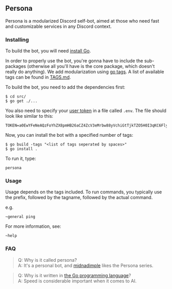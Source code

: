 ## Persona
Persona is a modularized Discord self-bot, aimed at those who need fast and customizable services in any Discord context.

### Installing
To build the bot, you will need [install Go](https://go.dev/dl/).

In order to properly use the bot, you're gonna have to include the sub-packages (otherwise all you'll have is the core package, which doesn't really do anything).
We add modularization using [go tags](https://wawand.co/blog/posts/using-build-tags/). A list of available tags can be found in [TAGS.md](TAGS.md).

To build the bot, you need to add the dependencies first:

```
$ cd src/
$ go get ./...
```
You also need to specify your [user token](https://pcstrike.com/how-to-get-discord-token/) in a file called `.env`. The file should look like similar to this:

```
TOKEN=a0EwYFeNeAQzFoYhZX8pmHB26aCZ4ZcV3eMrbw88yVchiGtTjkTZO5H0I3qKC6FlyhwXOidGTIf0zfDmgk8HMA==
```

Now, you can install the bot with a specified number of tags:

```
$ go build -tags "<list of tags seperated by spaces>"
$ go install .
```

To run it, type:

```
persona
```

### Usage

Usage depends on the tags included. To run commands, you typically use the prefix, followed by the tagname, followed by the actual command.

e.g.
```
~general ping
```

For more information, see:

```
~help
```

### FAQ
> Q: Why is it called persona?  
> A: It's a personal bot, and [midnadimple](https://github.com/midnadimple) likes the Persona series.

> Q: Why is it written in [the Go programming language](https://go.dev)?  
> A: Speed is considerable important when it comes to AI.
